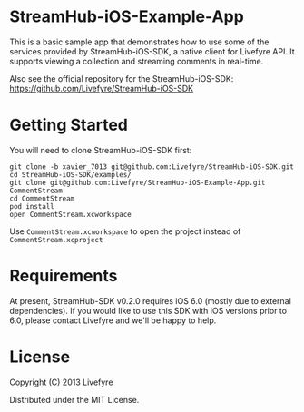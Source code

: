 StreamHub-iOS-Example-App
=========================

This is a basic sample app that demonstrates how to use some of the services provided by
StreamHub-iOS-SDK, a native client for Livefyre API. It supports viewing a collection and
streaming comments in real-time.

Also see the official repository for the StreamHub-iOS-SDK: https://github.com/Livefyre/StreamHub-iOS-SDK

# Getting Started

You will need to clone StreamHub-iOS-SDK first:

    git clone -b xavier_7013 git@github.com:Livefyre/StreamHub-iOS-SDK.git
    cd StreamHub-iOS-SDK/examples/
    git clone git@github.com:Livefyre/StreamHub-iOS-Example-App.git CommentStream
    cd CommentStream
    pod install
    open CommentStream.xcworkspace

Use `CommentStream.xcworkspace` to open the project instead of `CommentStream.xcproject`

# Requirements

At present, StreamHub-SDK v0.2.0 requires iOS 6.0 (mostly due to external dependencies). If you
would like to use this SDK with iOS versions prior to 6.0, please contact Livefyre and we'll 
be happy to help.

# License

Copyright (C) 2013 Livefyre

Distributed under the MIT License.
